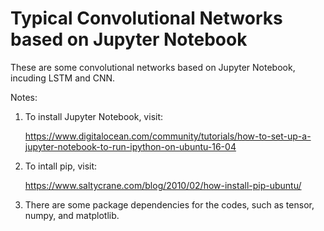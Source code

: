 # Typical Convolutional Networks based on Jupyter Notebook

These are some convolutional networks based on Jupyter Notebook, incuding LSTM and CNN. 

Notes:

1. To install Jupyter Notebook, visit:

   https://www.digitalocean.com/community/tutorials/how-to-set-up-a-jupyter-notebook-to-run-ipython-on-ubuntu-16-04
   
2. To intall pip, visit:

   https://www.saltycrane.com/blog/2010/02/how-install-pip-ubuntu/
   
3. There are some package dependencies for the codes, such as tensor, numpy, and matplotlib. 


